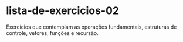 # lista-de-exercicios-02
Exercícios que contemplam as operações fundamentais, estruturas de controle, vetores, funções e recursão.
